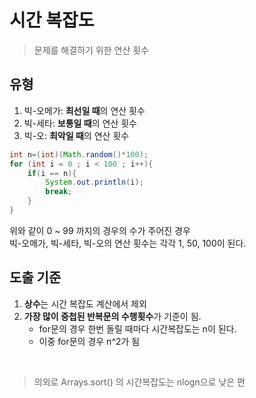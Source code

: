 # 시간 복잡도
> 문제를 해결하기 위한 연산 횟수

## 유형
1. 빅-오메가: **최선일 때**의 연산 횟수
2. 빅-세타: **보통일 때**의 연산 횟수
3. 빅-오: **최악일 때**의 연산 횟수

```java
int n=(int)(Math.random()*100);
for (int i = 0 ; i < 100 ; i++){
    if(i == n){
        System.out.println(i);
        break;
    }
}
```
위와 같이 0 ~ 99 까지의 경우의 수가 주어진 경우
<br> 빅-오메가, 빅-세타, 빅-오의 연산 횟수는 각각 1, 50, 100이 된다.

## 도출 기준
1. **상수**는 시간 복잡도 계산에서 제외
2. **가장 많이 중첩된 반복문의 수행횟수**가 기준이 됨.
     - for문의 경우 한번 돌릴 때마다 시간복잡도는 n이 된다.
     - 이중 for문의 경우 n^2가 됨

<br>

> 의외로 Arrays.sort() 의 시간복잡도는 nlogn으로 낮은 편